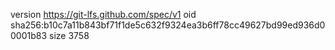 version https://git-lfs.github.com/spec/v1
oid sha256:b10c7a11b843bf71f1de5c632f9324ea3b6ff78cc49627bd99ed936d00001b83
size 3758
